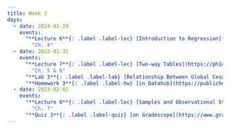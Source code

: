 ```yaml
---
title: Week 3
days:
  - date: 2024-01-29
    events:
      "**Lecture 6**{: .label .label-lec} [Introduction to Regression](https://ph142-ucb.github.io/sp24/src/lec/l06-intro-to-regression.pdf) ([Recording](https://bcourses.berkeley.edu/courses/1532521/pages/lecture-6))":
        "Ch. 4"
  - date: 2023-01-31
    events:
      "**Lecture 7**{: .label .label-lec} [Two-way Tables](https://ph142-ucb.github.io/sp24/src/lec/l07-two-categorical-vars_sp24.pdf) ([Recording](https://bcourses.berkeley.edu/courses/1532521/pages/lecture-7))":
        "Ch. 5 & 6"
      "**Lab 3**{: .label .label-lab} [Relationship Between Global Cesarean Delivery Rates and GDP](https://publichealth.datahub.berkeley.edu/hub/user-redirect/git-pull?repo=https%3A%2F%2Fgithub.com%2Fph142-ucb%2Fph142-sp24&urlpath=rstudio%2F&branch=main) (Due Feb 6th)":
      "**Homework 3**{: .label .label-hw} [in Datahub](https://publichealth.datahub.berkeley.edu/hub/user-redirect/git-pull?repo=https%3A%2F%2Fgithub.com%2Fph142-ucb%2Fph142-sp24&urlpath=rstudio%2F&branch=main)":
  - date: 2023-02-02
    events:
      "**Lecture 8**{: .label .label-lec} [Samples and Observational Studies](https://ph142-ucb.github.io/sp24/src/lec/l08-samles.pdf) ": 
        "Ch. 7"
      "**Quiz 3**{: .label .label-quiz} [on Gradescope](https://www.gradescope.com/courses/704333) (Due Feb. 3rd, 12PM noon PST)":
---
```

